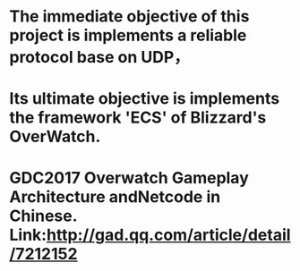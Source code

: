 # The immediate objective of this project is implements a reliable protocol base on UDP，
# Its ultimate objective is implements the framework 'ECS' of Blizzard's OverWatch.
# GDC2017 Overwatch Gameplay Architecture andNetcode in Chinese. Link:http://gad.qq.com/article/detail/7212152